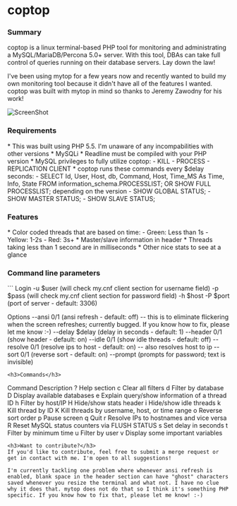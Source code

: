# coptop
<h3>Summary</h3>
coptop is a linux terminal-based PHP tool for monitoring and administrating a MySQL/MariaDB/Percona 5.0+ server. With this tool, DBAs can take full control of queries running on their database servers. Lay down the law!

I've been using mytop for a few years now and recently wanted to build my own monitoring tool because it didn't have all of the features I wanted. coptop was built with mytop in mind so thanks to Jeremy Zawodny for his work!

![ScreenShot](http://i.imgur.com/BT8t43S.png)

<h3>Requirements</h3>
* This was built using PHP 5.5. I'm unaware of any incompabilities with other versions
* MySQLi
* Readline must be compiled with your PHP version
* MySQL privileges to fully utilize coptop:
  - KILL
  - PROCESS
  - REPLICATION CLIENT
* coptop runs these commands every $delay seconds:
  - SELECT Id, User, Host, db, Command, Host, Time_MS As Time, Info, State FROM information_schema.PROCESSLIST; OR SHOW FULL PROCESSLIST; depending on the version
  - SHOW GLOBAL STATUS;
  - SHOW MASTER STATUS;
  - SHOW SLAVE STATUS;
  
<h3>Features</h3>
* Color coded threads that are based on time:
  - Green: Less than 1s
  - Yellow: 1-2s
  - Red: 3s+
* Master/slave information in header
* Threads taking less than 1 second are in milliseconds
* Other nice stats to see at a glance

<h3>Command line parameters</h3>
```
Login
  	-u        $user  (will check my.cnf client section for username field)
  	-p        $pass  (will check my.cnf client section for password field)
  	-h        $host
  	-P        $port  (port of server      - default: 3306)

Options
  	--ansi    0/1    (ansi refresh        - default: off) -- this is to eliminate flickering when the screen refreshes; currently bugged. If you know how to fix, please let me know :-)
  	--delay   $delay (delay in seconds    - default: 1)
  	--header  0/1    (show header         - default: on)
  	--idle    0/1    (show idle threads   - default: off)
  	--resolve 0/1    (resolve ips to host - default: on) -- also resolves host to ip
  	--sort    0/1    (reverse sort        - default: on)
  	--prompt         (prompts for password; text is invisible)
```
<h3>Commands</h3>
```
Command Description
   ?    Help section
   c    Clear all filters
   d    Filter by database
   D    Display available databases
   e    Explain query/show information of a thread ID
   h    Filter by host/IP
   H    Hide/show stats header
   i    Hide/show idle threads
   k    Kill thread by ID
   K    Kill threads by username, host, or time range
   o    Reverse sort order
   p    Pause screen
   q    Quit
   r    Resolve IPs to hostnames and vice versa
   R    Reset MySQL status counters via FLUSH STATUS
   s    Set delay in seconds
   t    Filter by minimum time
   u    Filter by user
   v    Display some important variables
```
<h3>Want to contribute?</h3>
If you'd like to contribute, feel free to submit a merge request or get in contact with me. I'm open to all suggestions!

I'm currently tackling one problem where whenever ansi refresh is enabled, blank space in the header section can have "ghost" characters saved whenever you resize the terminal and what not. I have no clue why it does that. mytop does not do that so I think it's something PHP specific. If you know how to fix that, please let me know! :-)

